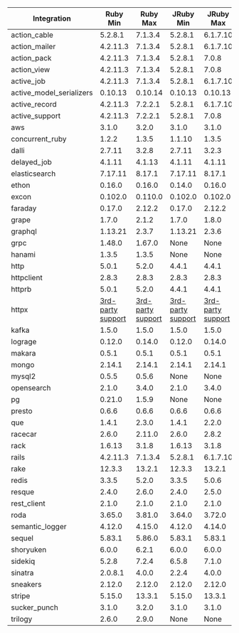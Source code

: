 <!--
# Please do NOT manually edit this file.
# This file is generated by `bundle exec ruby .github/scripts/update_supported_versions.rb`

### Supported Versions Table ###

This markdown file is generated from the minimum and maximum versions of the integrations we support, as tested in our `gemfile.lock` lockfiles.
For a list of available integrations, and their supported version ranges, refer to the following:
-->
| Integration              | Ruby Min            | Ruby Max            | JRuby Min           | JRuby Max           |
|--------------------------|---------------------|---------------------|---------------------|---------------------|
| action_cable             | 5.2.8.1             | 7.1.3.4             | 5.2.8.1             | 6.1.7.10            |
| action_mailer            | 4.2.11.3            | 7.1.3.4             | 5.2.8.1             | 6.1.7.10            |
| action_pack              | 4.2.11.3            | 7.1.3.4             | 5.2.8.1             | 7.0.8               |
| action_view              | 4.2.11.3            | 7.1.3.4             | 5.2.8.1             | 7.0.8               |
| active_job               | 4.2.11.3            | 7.1.3.4             | 5.2.8.1             | 6.1.7.10            |
| active_model_serializers | 0.10.13             | 0.10.14             | 0.10.13             | 0.10.13             |
| active_record            | 4.2.11.3            | 7.2.2.1             | 5.2.8.1             | 6.1.7.10            |
| active_support           | 4.2.11.3            | 7.2.2.1             | 5.2.8.1             | 7.0.8               |
| aws                      | 3.1.0               | 3.2.0               | 3.1.0               | 3.1.0               |
| concurrent_ruby          | 1.2.2               | 1.3.5               | 1.1.10              | 1.3.5               |
| dalli                    | 2.7.11              | 3.2.8               | 2.7.11              | 3.2.3               |
| delayed_job              | 4.1.11              | 4.1.13              | 4.1.11              | 4.1.11              |
| elasticsearch            | 7.17.11             | 8.17.1              | 7.17.11             | 8.17.1              |
| ethon                    | 0.16.0              | 0.16.0              | 0.14.0              | 0.16.0              |
| excon                    | 0.102.0             | 0.110.0             | 0.102.0             | 0.102.0             |
| faraday                  | 0.17.0              | 2.12.2              | 0.17.0              | 2.12.2              |
| grape                    | 1.7.0               | 2.1.2               | 1.7.0               | 1.8.0               |
| graphql                  | 1.13.21             | 2.3.7               | 1.13.21             | 2.3.6               |
| grpc                     | 1.48.0              | 1.67.0              | None                | None                |
| hanami                   | 1.3.5               | 1.3.5               | None                | None                |
| http                     | 5.0.1               | 5.2.0               | 4.4.1               | 4.4.1               |
| httpclient               | 2.8.3               | 2.8.3               | 2.8.3               | 2.8.3               |
| httprb                   | 5.0.1               | 5.2.0               | 4.4.1               | 4.4.1               |
| httpx                    | [3rd-party support](https://honeyryderchuck.gitlab.io/httpx/) | [3rd-party support](https://honeyryderchuck.gitlab.io/httpx/) | [3rd-party support](https://honeyryderchuck.gitlab.io/httpx/) | [3rd-party support](https://honeyryderchuck.gitlab.io/httpx/) |
| kafka                    | 1.5.0               | 1.5.0               | 1.5.0               | 1.5.0               |
| lograge                  | 0.12.0              | 0.14.0              | 0.12.0              | 0.14.0              |
| makara                   | 0.5.1               | 0.5.1               | 0.5.1               | 0.5.1               |
| mongo                    | 2.14.1              | 2.14.1              | 2.14.1              | 2.14.1              |
| mysql2                   | 0.5.5               | 0.5.6               | None                | None                |
| opensearch               | 2.1.0               | 3.4.0               | 2.1.0               | 3.4.0               |
| pg                       | 0.21.0              | 1.5.9               | None                | None                |
| presto                   | 0.6.6               | 0.6.6               | 0.6.6               | 0.6.6               |
| que                      | 1.4.1               | 2.3.0               | 1.4.1               | 2.2.0               |
| racecar                  | 2.6.0               | 2.11.0              | 2.6.0               | 2.8.2               |
| rack                     | 1.6.13              | 3.1.8               | 1.6.13              | 3.1.8               |
| rails                    | 4.2.11.3            | 7.1.3.4             | 5.2.8.1             | 6.1.7.10            |
| rake                     | 12.3.3              | 13.2.1              | 12.3.3              | 13.2.1              |
| redis                    | 3.3.5               | 5.2.0               | 3.3.5               | 5.0.6               |
| resque                   | 2.4.0               | 2.6.0               | 2.4.0               | 2.5.0               |
| rest_client              | 2.1.0               | 2.1.0               | 2.1.0               | 2.1.0               |
| roda                     | 3.65.0              | 3.81.0              | 3.64.0              | 3.72.0              |
| semantic_logger          | 4.12.0              | 4.15.0              | 4.12.0              | 4.14.0              |
| sequel                   | 5.83.1              | 5.86.0              | 5.83.1              | 5.83.1              |
| shoryuken                | 6.0.0               | 6.2.1               | 6.0.0               | 6.0.0               |
| sidekiq                  | 5.2.8               | 7.2.4               | 6.5.8               | 7.1.0               |
| sinatra                  | 2.0.8.1             | 4.0.0               | 2.2.4               | 4.0.0               |
| sneakers                 | 2.12.0              | 2.12.0              | 2.12.0              | 2.12.0              |
| stripe                   | 5.15.0              | 13.3.1              | 5.15.0              | 13.3.1              |
| sucker_punch             | 3.1.0               | 3.2.0               | 3.1.0               | 3.1.0               |
| trilogy                  | 2.6.0               | 2.9.0               | None                | None                |
